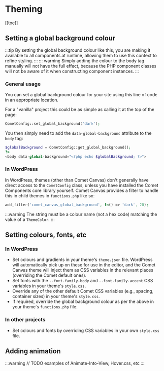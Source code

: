 # Theming

[[toc]]

## Setting a global background colour
:::tip
By setting the global background colour like this, you are making it available to all components at runtime, allowing them to use this context to refine
styling.
:::
::: warning
Simply adding the colour to the body tag manually will not have the full effect, because the PHP component classes will not be aware of it when constructing
component instances.
:::

### General usage

You can set a global background colour for your site using this line of code in an appropriate location.

For a "vanilla" project this could be as simple as calling it at the top of the page:

```php
CometConfig::set_global_background('dark');
```

You then simply need to add the `data-global-background` attribute to the `body` tag:

```php
$globalBackground = CometConfig::get_global_background();
?>
<body data-global-background="<?php echo $globalBackground; ?>">
```

### In WordPress

In WordPress, themes (other than Comet Canvas) don't generally have direct access to the `CometConfig` class, unless you have installed the Comet Components
core library yourself. Comet Canvas provides a filter to handle this in child themes in `functions.php` like so:

```php
add_filter('comet_canvas_global_background', fn() => 'dark', 20);
```

:::warning
The string must be a colour name (not a hex code) matching the value of a `ThemeColor`.
:::

## Setting colours, fonts, etc

### In WordPress
- Set colours and gradients in your theme's `theme.json` file. WordPress will automatically pick up on these for use in the editor, and the Comet Canvas theme
  will inject them as CSS variables in the relevant places (overriding the Comet default ones).
- Set fonts with the `--font-family-body` and `--font-family-accent` CSS variables in your theme's `style.css`.
- Override any of the other default Comet CSS variables (e.g., spacing, container sizes) in your theme's `style.css`.
- If required, override the global background colour as per the above in your theme's `functions.php` file.

### In other projects
- Set colours and fonts by overriding CSS variables in your own `style.css` file.

## Adding animation
:::warning
// TODO examples of Animate-Into-View, Hover.css, etc
:::
